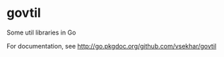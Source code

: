 govtil
======

Some util libraries in Go

For documentation, see http://go.pkgdoc.org/github.com/vsekhar/govtil


